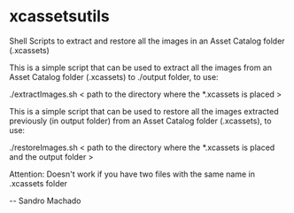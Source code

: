 xcassetsutils
=============

Shell Scripts to extract and restore all the images in an Asset Catalog folder (.xcassets)

This is a simple script that can be used to extract all the images from an Asset Catalog folder (.xcassets) to ./output folder, to use:

./extractImages.sh < path to the directory where the *.xcassets is placed > 


This is a simple script that can be used to restore all the images extracted previously (in output folder) from an Asset Catalog folder (.xcassets), to use:

./restoreImages.sh < path to the directory where the *.xcassets is placed and the output folder >
	
	
Attention: Doesn't work if you have two files with the same name in .xcassets folder
	
-- Sandro Machado
